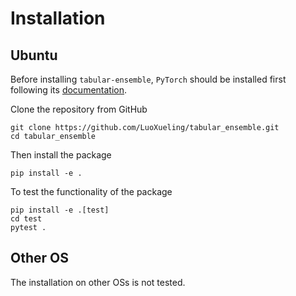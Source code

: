 # Installation

## Ubuntu

Before installing `tabular-ensemble`, `PyTorch` should be installed first following its [documentation](https://pytorch.org/get-started/locally/).

Clone the repository from GitHub

```shell
git clone https://github.com/LuoXueling/tabular_ensemble.git
cd tabular_ensemble
```

Then install the package

```shell
pip install -e .
```

To test the functionality of the package

```shell
pip install -e .[test]
cd test
pytest .
```

## Other OS

The installation on other OSs is not tested.